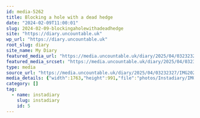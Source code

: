 ```yaml
---
id: media-5262
title: Blocking a hole with a dead hedge
date: "2024-02-09T11:00:01"
slug: 2024-02-09-blockingaholewithadeadhedge
site: "https://diary.uncountable.uk"
wp_url: "https://diary.uncountable.uk"
root_slug: diary
site_name: My Diary
featured_media_url: "https://media.uncountable.uk/diary/2025/04/03232327/IMG20240209110001.webp"
featured_media_srcset: "https://media.uncountable.uk/diary/2025/04/03232327/IMG20240209110001-300x169.webp 300w, https://media.uncountable.uk/diary/2025/04/03232327/IMG20240209110001-1024x576.webp 1024w, https://media.uncountable.uk/diary/2025/04/03232327/IMG20240209110001-150x150.webp 150w, https://media.uncountable.uk/diary/2025/04/03232327/IMG20240209110001-640x360.webp 640w, https://media.uncountable.uk/diary/2025/04/03232327/IMG20240209110001.webp 1763w"
type: media
source_url: "https://media.uncountable.uk/diary/2025/04/03232327/IMG20240209110001.webp"
media_details: {"width":1763,"height":991,"file":"photos/Instadiary/IMG20240209110001.webp","filesize":183736,"sizes":{"medium":{"file":"IMG20240209110001-300x169.webp","width":300,"height":169,"filesize":24282,"mime_type":"image/webp","source_url":"https://media.uncountable.uk/diary/2025/04/03232327/IMG20240209110001-300x169.webp"},"large":{"file":"IMG20240209110001-1024x576.webp","width":1024,"height":576,"filesize":226054,"mime_type":"image/webp","source_url":"https://media.uncountable.uk/diary/2025/04/03232327/IMG20240209110001-1024x576.webp"},"thumbnail":{"file":"IMG20240209110001-150x150.webp","width":150,"height":150,"filesize":10948,"mime_type":"image/webp","source_url":"https://media.uncountable.uk/diary/2025/04/03232327/IMG20240209110001-150x150.webp"},"mobwidth":{"file":"IMG20240209110001-640x360.webp","width":640,"height":360,"filesize":103058,"mime_type":"image/webp","source_url":"https://media.uncountable.uk/diary/2025/04/03232327/IMG20240209110001-640x360.webp"},"full":{"file":"IMG20240209110001.webp","width":1763,"height":991,"mime_type":"image/webp","source_url":"https://media.uncountable.uk/diary/2025/04/03232327/IMG20240209110001.webp"}},"image_meta":{"aperture":"0","credit":"","camera":"","caption":"","created_timestamp":"0","copyright":"","focal_length":"0","iso":"0","shutter_speed":"0","title":"","orientation":"0","keywords":[]}}
category: []
tag:
  - name: instadiary
    slug: instadiary
    id: 5
---
```


